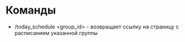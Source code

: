 # Команды
- /today_schedule <group_id> - возвращает ссылку на страницу с расписанием указанной группы